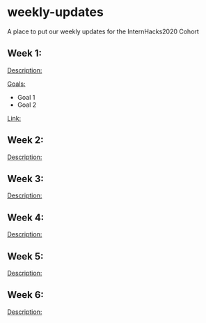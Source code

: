 # weekly-updates
A place to put our weekly updates for the InternHacks2020 Cohort

## Week 1: 
<ins> Description: </ins>

<ins> Goals: </ins>
* Goal 1 
* Goal 2 

<ins> Link: </ins> 

## Week 2: 
<ins> Description: </ins>

## Week 3: 
<ins> Description: </ins>

## Week 4: 
<ins> Description: </ins>

## Week 5: 
<ins> Description: </ins>

## Week 6: 
<ins> Description: </ins>

